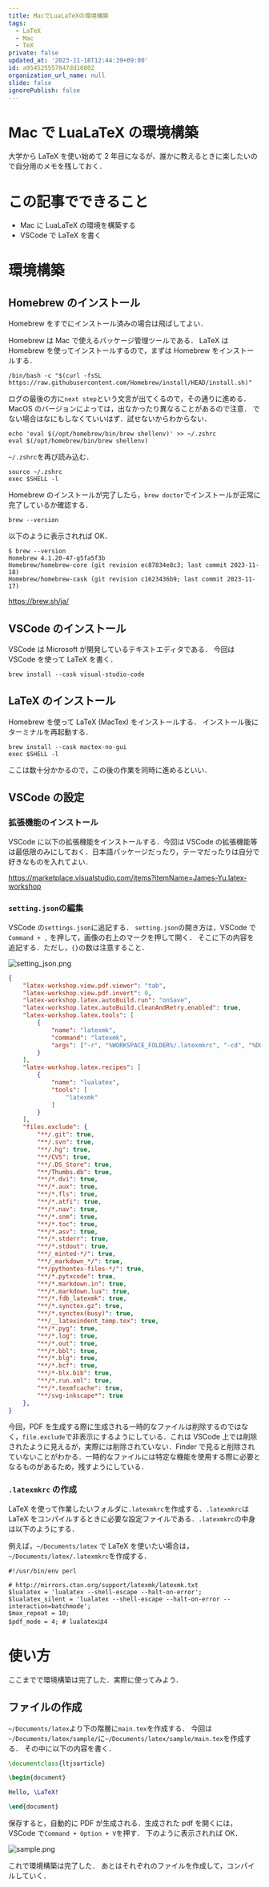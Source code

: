 ```yaml
---
title: MacでLuaLaTeXの環境構築
tags:
  - LaTeX
  - Mac
  - TeX
private: false
updated_at: '2023-11-18T12:44:39+09:00'
id: a954525557847dd16802
organization_url_name: null
slide: false
ignorePublish: false
---
```


# Mac で LuaLaTeX の環境構築

大学から LaTeX を使い始めて 2 年目になるが、誰かに教えるときに楽したいので自分用のメモを残しておく．

# この記事でできること

-   Mac に LuaLaTeX の環境を構築する
-   VSCode で LaTeX を書く

# 環境構築

## Homebrew のインストール

Homebrew をすでにインストール済みの場合は飛ばしてよい．

Homebrew は Mac で使えるパッケージ管理ツールである．
LaTeX は Homebrew を使ってインストールするので，まずは Homebrew をインストールする．

```bash:terminal
/bin/bash -c "$(curl -fsSL https://raw.githubusercontent.com/Homebrew/install/HEAD/install.sh)"
```

ログの最後の方に`next step`という文言が出てくるので，その通りに進める．
MacOS のバージョンによっては，出なかったり異なることがあるので注意．
でない場合はなにもしなくていいはず．試せないからわからない．

```bash:terminal
echo 'eval $(/opt/homebrew/bin/brew shellenv)' >> ~/.zshrc
eval $(/opt/homebrew/bin/brew shellenv)
```

`~/.zshrc`を再び読み込む．

```bash:terminal
source ~/.zshrc
exec $SHELL -l
```

Homebrew のインストールが完了したら，`brew doctor`でインストールが正常に完了しているか確認する．

```bash:terminal
brew --version
```

以下のように表示されれば OK．

```bash:terminal
$ brew --version
Homebrew 4.1.20-47-g5fa5f3b
Homebrew/homebrew-core (git revision ec87834e8c3; last commit 2023-11-18)
Homebrew/homebrew-cask (git revision c1623436b9; last commit 2023-11-17)
```

https://brew.sh/ja/

## VSCode のインストール

VSCode は Microsoft が開発しているテキストエディタである．
今回は VSCode を使って LaTeX を書く．

```bash:terminal
brew install --cask visual-studio-code
```

## LaTeX のインストール

Homebrew を使って LaTeX (MacTex) をインストールする．
インストール後にターミナルを再起動する．

```bash:terminal
brew install --cask mactex-no-gui
exec $SHELL -l
```

ここは数十分かかるので，この後の作業を同時に進めるといい．

## VSCode の設定

### 拡張機能のインストール

VSCode に以下の拡張機能をインストールする．今回は VSCode の拡張機能等は最低限のみにしておく．日本語パッケージだったり，テーマだったりは自分で好きなものを入れてよい．

https://marketplace.visualstudio.com/items?itemName=James-Yu.latex-workshop

### `setting.json`の編集

VSCode の`settings.json`に追記する．
`setting.json`の開き方は，VSCode で `Command + ,` を押して，画像の右上のマークを押して開く．
そこに下の内容を追記する．ただし，`{}`の数は注意すること．

![setting_json.png](https://qiita-image-store.s3.ap-northeast-1.amazonaws.com/0/3612940/58384108-5ef3-b7df-84c0-acb3b20af96c.png)

```setting.json
{
    "latex-workshop.view.pdf.viewer": "tab",
    "latex-workshop.view.pdf.invert": 0,
    "latex-workshop.latex.autoBuild.run": "onSave",
    "latex-workshop.latex.autoBuild.cleanAndRetry.enabled": true,
    "latex-workshop.latex.tools": [
        {
            "name": "latexmk",
            "command": "latexmk",
            "args": ["-r", "%WORKSPACE_FOLDER%/.latexmkrc", "-cd", "%DOC_EXT%"]
        }
    ],
    "latex-workshop.latex.recipes": [
        {
            "name": "lualatex",
            "tools": [
                "latexmk"
            ]
        }
    ],
    "files.exclude": {
        "**/.git": true,
        "**/.svn": true,
        "**/.hg": true,
        "**/CVS": true,
        "**/.DS_Store": true,
        "**/Thumbs.db": true,
        "**/*.dvi": true,
        "**/*.aux": true,
        "**/*.fls": true,
        "**/*.atfi": true,
        "**/*.nav": true,
        "**/*.snm": true,
        "**/*.toc": true,
        "**/*.asv": true,
        "**/*.stderr": true,
        "**/*.stdout": true,
        "**/_minted-*/": true,
        "**/_markdown_*/": true,
        "**/pythontex-files-*/": true,
        "**/*.pytxcode": true,
        "**/*.markdown.in": true,
        "**/*.markdown.lua": true,
        "**/*.fdb_latexmk": true,
        "**/*.synctex.gz": true,
        "**/*.synctex(busy)": true,
        "**/__latexindent_temp.tex": true,
        "**/*.pyg": true,
        "**/*.log": true,
        "**/*.out": true,
        "**/*.bbl": true,
        "**/*.blg": true,
        "**/*.bcf": true,
        "**/*-blx.bib": true,
        "**/*.run.xml": true,
        "**/*.texmfcache": true,
        "**/svg-inkscape*": true
    },
}
```

今回，PDF を生成する際に生成される一時的なファイルは削除するのではなく，`file.exclude`で非表示にするようにしている．これは VSCode 上では削除されたように見えるが，実際には削除されていない．Finder で見ると削除されていないことがわかる．一時的なファイルには特定な機能を使用する際に必要となるものがあるため，残すようにしている．

### `.latexmkrc` の作成

LaTeX を使って作業したいフォルダに`.latexmkrc`を作成する．`.latexmkrc`は LaTeX をコンパイルするときに必要な設定ファイルである．`.latexmkrc`の中身は以下のようにする．

例えば，`~/Documents/latex` で LaTeX を使いたい場合は，`~/Documents/latex/.latexmkrc`を作成する．

```perl:.latexmkrc
#!/usr/bin/env perl

# http://mirrors.ctan.org/support/latexmk/latexmk.txt
$lualatex = 'lualatex --shell-escape --halt-on-error';
$lualatex_silent = 'lualatex --shell-escape --halt-on-error --interaction=batchmode';
$max_repeat = 10;
$pdf_mode = 4; # lualatexは4
```

# 使い方

ここまでで環境構築は完了した．実際に使ってみよう．

## ファイルの作成

`~/Documents/latex`より下の階層に`main.tex`を作成する．
今回は`~/Documents/latex/sample/`に`~/Documents/latex/sample/main.tex`を作成する．
その中に以下の内容を書く．

```tex:main.tex
\documentclass{ltjsarticle}

\begin{document}

Hello, \LaTeX!

\end{document}
```

保存すると，自動的に PDF が生成される．生成された pdf を開くには，VSCode で`Command + Option + V`を押す．
下のように表示されれば OK．

![sample.png](https://qiita-image-store.s3.ap-northeast-1.amazonaws.com/0/3612940/4d909823-a7e2-28e7-2f8f-5cd2da65d47d.png)

これで環境構築は完了した．
あとはそれぞれのファイルを作成して，コンパイルしていく．
